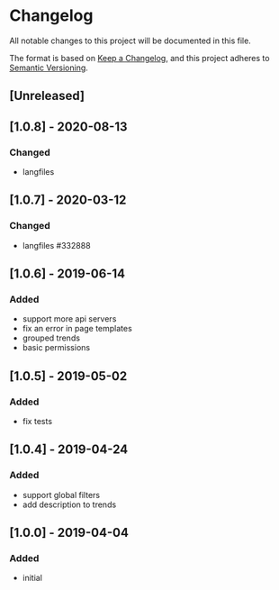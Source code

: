 # Changelog

All notable changes to this project will be documented in this file.

The format is based on [Keep a Changelog](https://keepachangelog.com/en/1.0.0/),
and this project adheres to [Semantic Versioning](https://semver.org/spec/v2.0.0.html).

## [Unreleased]

## [1.0.8] - 2020-08-13
### Changed
- langfiles


## [1.0.7] - 2020-03-12
### Changed
- langfiles \#332888


## [1.0.6] - 2019-06-14
### Added
- support more api servers
- fix an error in page templates
- grouped trends
- basic permissions


## [1.0.5] - 2019-05-02
### Added
- fix tests


## [1.0.4] - 2019-04-24
### Added
- support global filters
- add description to trends


## [1.0.0] - 2019-04-04
### Added
- initial
